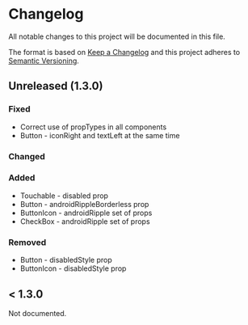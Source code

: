 # Changelog

All notable changes to this project will be documented in this file.

The format is based on [Keep a Changelog](http://keepachangelog.com/en/1.0.0/)
and this project adheres to [Semantic Versioning](http://semver.org/spec/v2.0.0.html).

## Unreleased (1.3.0)

### Fixed

* Correct use of propTypes in all components
* Button - iconRight and textLeft at the same time

### Changed

### Added

* Touchable - disabled prop
* Button - androidRippleBorderless prop
* ButtonIcon - androidRipple set of props
* CheckBox - androidRipple set of props

### Removed

* Button - disabledStyle prop
* ButtonIcon - disabledStyle prop

## < 1.3.0

Not documented.
